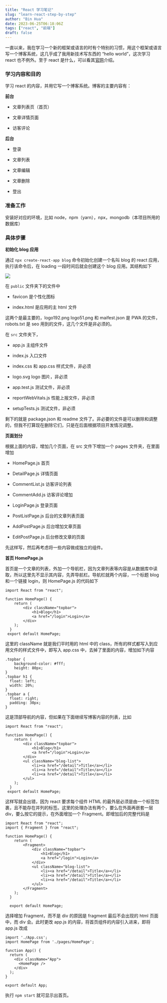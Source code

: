 ```yaml
---
title: "React 学习笔记"
slug: "learn-react-step-by-step"
author: "Bin Hua"
date: 2023-06-25T06:18:06Z
tags: ["react", "前端"]
draft: false
---
```


一直以来，我在学习一个新的框架或语言的时有个特别的习惯，用这个框架或语言写一个博客系统，这几乎成了我用新技术写东西的 “hello world”，这次学习 react 也不例外。至于 react 是什么，可以看其[官网](https://react.dev/)介绍。

### 学习内容和目的

学习 react 的内容，并用它写一个博客系统。博客的主要内容有：

**前台**

- 文章列表页（首页）

- 文章详情页面

- 访客评论

**后台**

- 登录

- 文章列表

- 文章编辑

- 文章删除

- 登出

### 准备工作

安装好对应的环境，比如 node，npm（yarn），npx，mongodb（本项目所用的数据库）

### 具体步骤

**初始化 blog 应用**

通过 `npx create-react-app blog` 命令初始化创建一个名叫 blog 的 react 应用，执行该命令后，在 loading 一段时间后就会创建这个 blog 应用。其结构如下

![](/imgs/learn-react-step-by-step-001.png)

在 `public` 文件夹下的文件中

- favicon 是个性化图标

- index.html 是应用的主 html 文件

这两个是最主要的，logo192.png logo51.png 和 maifest.json 是 PWA 的文件，robots.txt 是 seo 用到的文件，这几个文件是非必须的。

在 `src` 文件夹下，

- app.js 主组件文件

- index.js 入口文件

- index.css 和 app.css 样式文件，非必须

- logo.svg logo 图片，非必须

- app.test.js 测试文件，非必须

- reportWebVitals.js 性能上报文件，非必须

- setupTests.js 测试文件，非必须

剩下的就是 package.json 和 readme 文件了。非必要的文件是可以删除和调整的，但我不打算现在删除它们，只是在后面根据项目开发情况调整。

**页面划分**

根据上面的内容，增加几个页面，在 src 文件下增加一个 pages 文件夹，在里面增加

- HomePage.js 首页

- DetailPage.js 详情页面

- CommentList.js 访客评论列表

- CommentAdd.js 访客评论增加

- LoginPage.js 登录页面
  
- PostListPage.js 后台的文章列表页面

- AddPostPage.js 后台增加文章页面

- EditPostPage.js 后台修改文章的页面

先这样写，然后再考虑将一些内容做成独立的组件。

**首页 HomePage.js**

首页是一个文章的列表，外加一个导航栏，因为文章列表等内容是从数据库中读取，所以这里先不显示其内容，先弄导航栏。导航栏就两个内容，一个标题 blog 和一个链接 login，则 HomePage.js 的代码如下

```
import React from "react";

function HomePage() {
    return (
        <div className="topbar">
            <h1>Blog</h1>
            <a href="/login">Login</a>
        </div>
    );
  }
 export default HomePage;
```

这里的 className 就是我们平时用的 html 中的 class，所有的样式都写入到应用文件的样式文件中，即写入 app.css 中，去掉了里面的内容，增加如下内容

```
.topbar {
    background-color: #fff;
    height: 80px;
}
.topbar h1 {
  float: left;
  width: 20%;
}
.topbar a {
  float: right;
  padding: 30px;
}
```

这是顶部导航的内容，但如果在下面继续写博客内容的列表，比如

```
import React from "react";

function HomePage() {
    return (
        <div className="topbar">
            <h1>Blog</h1>
            <a href="/login">Login</a>
        </div>
        <ul className="blog-list">
            <li><a href="/detail">Title</a></li>
            <li><a href="/detail">Title</a></li>
            <li><a href="/detail">Title</a></li>
        </ul>
    );
  }
 export default HomePage;
```

这样写就会出错，因为 react 要求每个组件 HTML 的最外层必须是由一个标签包裹，且不能存在并列的标签。这里的处理办法有两个，要么在外面再嵌套一层 div，要么按它的提示，在外面增加一个 Fragment。即增加后的完整代码是

```
import React from "react";
import { Fragment } from "react";

function HomePage() {
    return (
        <Fragment>
            <div className="topbar">
                <h1>Blog</h1>
                <a href="/login">Login</a>
            </div>
            <ul className="blog-list">
                <li><a href="/detail">Title</a></li>
                <li><a href="/detail">Title</a></li>
                <li><a href="/detail">Title</a></li>
            </ul>
        </Fragment>
    );
  }
  
  export default HomePage;
```

选择增加 Fragment，而不是 div 的原因是 fragment 最后不会出现的 html 页面中，而 div 会。此时更改 app.js 的内容，将首页组件的内容引入进来，即将 app.js 改成

```
import './App.css';
import HomePage from './pages/HomePage';

function App() {
  return (
    <div className="App">
      <HomePage />
    </div>
  );
}

export default App;
```

执行 `npm start` 就可显示出首页。

